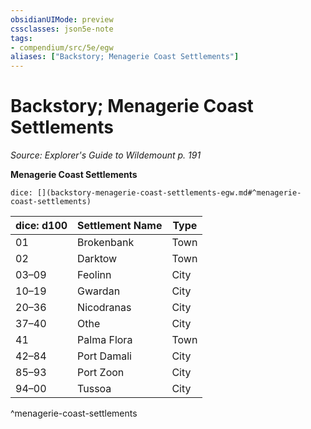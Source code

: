 ```yaml
---
obsidianUIMode: preview
cssclasses: json5e-note
tags:
- compendium/src/5e/egw
aliases: ["Backstory; Menagerie Coast Settlements"]
---
```

# Backstory; Menagerie Coast Settlements
*Source: Explorer's Guide to Wildemount p. 191* 

**Menagerie Coast Settlements**

`dice: [](backstory-menagerie-coast-settlements-egw.md#^menagerie-coast-settlements)`

| dice: d100 | Settlement Name | Type |
|------------|-----------------|------|
| 01 | Brokenbank | Town |
| 02 | Darktow | Town |
| 03–09 | Feolinn | City |
| 10–19 | Gwardan | City |
| 20–36 | Nicodranas | City |
| 37–40 | Othe | City |
| 41 | Palma Flora | Town |
| 42–84 | Port Damali | City |
| 85–93 | Port Zoon | City |
| 94–00 | Tussoa | City |
^menagerie-coast-settlements